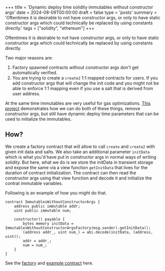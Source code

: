 +++
title = 'Dynamic deploy time solidity immutables without constructor args'
date = 2024-08-09T00:00:00
draft = false
type = 'posts'
summary = 'Oftentimes it is desirable to not have constructor args, or only to have static constructor args which could technically be replaced by using constants directly.'
tags = ["solidity", "ethereum"]
+++

Oftentimes it is desirable to not have constructor args, or only to have static
constructor args which could technically be replaced by using constants directly.

Two major reasons are:
1. Factory spawned contracts without constructor args don't get automatically verified.
2. You are trying to create a `create2` 1:1 mapped contracts for users. If you add constructor args
   that will change the init code and you might not be able to enforce 1:1 mapping even if you use
   a salt that is derived from user address.

At the same time immutables are very useful for gas optimizations.
[This project](https://github.com/meetmangukiya/immutables-without-constructor-args/) demonstrates how
we can do both of these things, remove constructor args, but still have dynamic deploy time parameters
that can be used to initialize the immutables.

## How?

We create a factory contract that will allow to call `create` and `create2` with given init data and salts.
We also take an additional parameter `initData` which is what you'd have put in constructor args in normal
ways of writing solidity. But here, what we do is we store the initData in transient storage and expose the
same via a view function `getInitData` that lives for the duration of contract initialization. The contract
can then read the constructor args using that view function and decode it and initialize the contrat immutable
variables.

Following is an example of how you might do that.

```solidity
contract ImmutablesWithoutConstructorArgs {
    address public immutable addr;
    uint public immutable num;

    constructor() payable {
        bytes memory initData = ImmutablesWithoutConstructorArgsFactory(msg.sender).getInitData();
        (address addr_, uint num_) = abi.decode(initData, (address, uint));
        addr = addr_;
        num = num_;
    }
}
```

See the [factory](https://github.com/meetmangukiya/immutables-without-constructor-args/blob/main/src/ImmutablesWithoutConstructorArgsFactory.sol) and
[example contract](https://github.com/meetmangukiya/immutables-without-constructor-args/blob/main/test/ImmutablesWithoutConstructorArgsFactory.t.sol) here.

